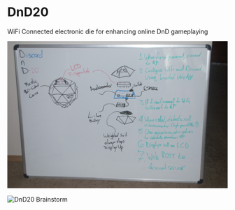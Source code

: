 # DnD20
WiFi Connected electronic die for enhancing online DnD gameplaying

![DnD20 Brainstorm](https://github.com/MatthewCLind/DnD20/blob/master/design%20files/design_1.jpg)

![DnD20 Brainstorm](https://github.com/MatthewCLind/DnD20/blob/master/design%20files/design2.tif)
